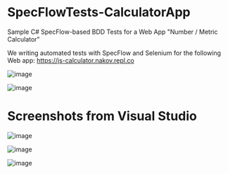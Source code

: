 # SpecFlowTests-CalculatorApp
Sample C# SpecFlow-based BDD Tests for a Web App "Number / Metric Calculator"


We writing automated tests with SpecFlow and Selenium for the following Web app: https://js-calculator.nakov.repl.co

![image](https://user-images.githubusercontent.com/68859484/107826381-7b37c180-6d8d-11eb-8838-fb0ab55aa188.png)

![image](https://user-images.githubusercontent.com/68859484/107826460-9e627100-6d8d-11eb-9f8c-013b154e23ca.png)

# Screenshots from Visual Studio 
![image](https://user-images.githubusercontent.com/68859484/107826870-52fc9280-6d8e-11eb-8b7b-e7518f7f8fac.png)

![image](https://user-images.githubusercontent.com/68859484/107826977-86d7b800-6d8e-11eb-9eef-9b4b0435518a.png)

![image](https://user-images.githubusercontent.com/68859484/107827109-c7cfcc80-6d8e-11eb-8690-6643bbef5d85.png)




